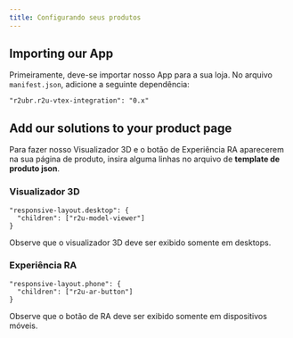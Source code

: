 ```yaml
---
title: Configurando seus produtos
---
```


## Importing our App

Primeiramente, deve-se importar nosso App para a sua loja. No arquivo `manifest.json`, adicione a seguinte dependência:
```
"r2ubr.r2u-vtex-integration": "0.x"
```

## Add our solutions to your product page

Para fazer nosso Visualizador 3D e o botão de Experiência RA aparecerem na sua página de produto, insira alguma linhas no arquivo de **template de produto json**.

### Visualizador 3D
```
"responsive-layout.desktop": {
  "children": ["r2u-model-viewer"]
}
```
Observe que o visualizador 3D deve ser exibido somente em desktops.


### Experiência RA
```
"responsive-layout.phone": {
  "children": ["r2u-ar-button"]
}
```
Observe que o botão de RA deve ser exibido somente em dispositivos móveis.
